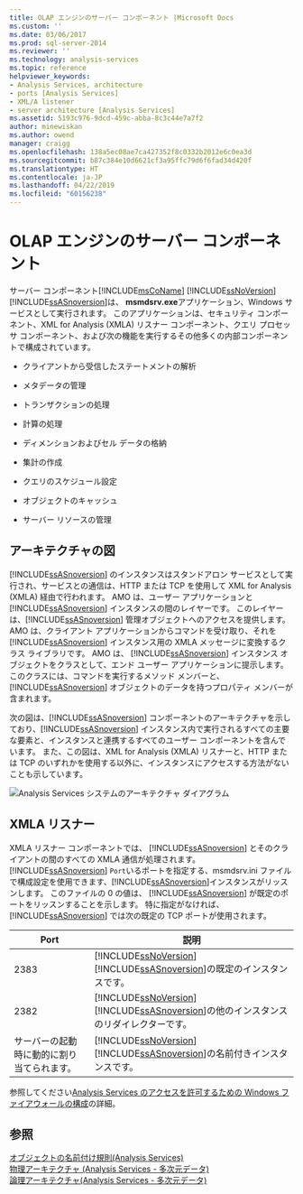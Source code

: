 ```yaml
---
title: OLAP エンジンのサーバー コンポーネント |Microsoft Docs
ms.custom: ''
ms.date: 03/06/2017
ms.prod: sql-server-2014
ms.reviewer: ''
ms.technology: analysis-services
ms.topic: reference
helpviewer_keywords:
- Analysis Services, architecture
- ports [Analysis Services]
- XML/A listener
- server architecture [Analysis Services]
ms.assetid: 5193c976-9dcd-459c-abba-8c3c44e7a7f2
author: minewiskan
ms.author: owend
manager: craigg
ms.openlocfilehash: 138a5ec08ae7ca427352f8c0332b2012e6c0ea3d
ms.sourcegitcommit: b87c384e10d6621cf3a95ffc79d6f6fad34d420f
ms.translationtype: HT
ms.contentlocale: ja-JP
ms.lasthandoff: 04/22/2019
ms.locfileid: "60156238"
---
```

# <a name="olap-engine-server-components"></a>OLAP エンジンのサーバー コンポーネント
  サーバー コンポーネント[!INCLUDE[msCoName](../../../includes/msconame-md.md)] [!INCLUDE[ssNoVersion](../../../includes/ssnoversion-md.md)] [!INCLUDE[ssASnoversion](../../../includes/ssasnoversion-md.md)]は、 **msmdsrv.exe**アプリケーション、Windows サービスとして実行されます。 このアプリケーションは、セキュリティ コンポーネント、XML for Analysis (XMLA) リスナー コンポーネント、クエリ プロセッサ コンポーネント、および次の機能を実行するその他多くの内部コンポーネントで構成されています。  
  
-   クライアントから受信したステートメントの解析  
  
-   メタデータの管理  
  
-   トランザクションの処理  
  
-   計算の処理  
  
-   ディメンションおよびセル データの格納  
  
-   集計の作成  
  
-   クエリのスケジュール設定  
  
-   オブジェクトのキャッシュ  
  
-   サーバー リソースの管理  
  
## <a name="architectural-diagram"></a>アーキテクチャの図  
 [!INCLUDE[ssASnoversion](../../../includes/ssasnoversion-md.md)] のインスタンスはスタンドアロン サービスとして実行され、サービスとの通信は、HTTP または TCP を使用して XML for Analysis (XMLA) 経由で行われます。 AMO は、ユーザー アプリケーションと [!INCLUDE[ssASnoversion](../../../includes/ssasnoversion-md.md)] インスタンスの間のレイヤーです。 このレイヤーは、[!INCLUDE[ssASnoversion](../../../includes/ssasnoversion-md.md)] 管理オブジェクトへのアクセスを提供します。 AMO は、クライアント アプリケーションからコマンドを受け取り、それを [!INCLUDE[ssASnoversion](../../../includes/ssasnoversion-md.md)] インスタンス用の XMLA メッセージに変換するクラス ライブラリです。 AMO は、 [!INCLUDE[ssASnoversion](../../../includes/ssasnoversion-md.md)] インスタンス オブジェクトをクラスとして、エンド ユーザー アプリケーションに提示します。このクラスには、コマンドを実行するメソッド メンバーと、 [!INCLUDE[ssASnoversion](../../../includes/ssasnoversion-md.md)] オブジェクトのデータを持つプロパティ メンバーが含まれます。  
  
 次の図は、[!INCLUDE[ssASnoversion](../../../includes/ssasnoversion-md.md)] コンポーネントのアーキテクチャを示しており、[!INCLUDE[ssASnoversion](../../../includes/ssasnoversion-md.md)] インスタンス内で実行されるすべての主要な要素と、インスタンスと連携するすべてのユーザー コンポーネントを含んでいます。 また、この図は、XML for Analysis (XMLA) リスナーと、HTTP または TCP のいずれかを使用する以外に、インスタンスにアクセスする方法がないことも示しています。  
  
 ![Analysis Services システムのアーキテクチャ ダイアグラム](../../../analysis-services/dev-guide/media/analysisservicessystemarchitecture.gif "Analysis Services システムのアーキテクチャ ダイアグラム")  
  
## <a name="xmla-listener"></a>XMLA リスナー  
 XMLA リスナー コンポーネントでは、 [!INCLUDE[ssASnoversion](../../../includes/ssasnoversion-md.md)] とそのクライアントの間のすべての XMLA 通信が処理されます。 [!INCLUDE[ssASnoversion](../../../includes/ssasnoversion-md.md)] `Port`いるポートを指定する、msmdsrv.ini ファイルで構成設定を使用できます、[!INCLUDE[ssASnoversion](../../../includes/ssasnoversion-md.md)]インスタンスがリッスンします。 このファイルの 0 の値は、 [!INCLUDE[ssASnoversion](../../../includes/ssasnoversion-md.md)] が既定のポートをリッスンすることを示します。 特に指定がなければ、 [!INCLUDE[ssASnoversion](../../../includes/ssasnoversion-md.md)] では次の既定の TCP ポートが使用されます。  
  
|Port|説明|  
|----------|-----------------|  
|2383| [!INCLUDE[ssNoVersion](../../../includes/ssnoversion-md.md)] [!INCLUDE[ssASnoversion](../../../includes/ssasnoversion-md.md)]の既定のインスタンスです。|  
|2382| [!INCLUDE[ssNoVersion](../../../includes/ssnoversion-md.md)] [!INCLUDE[ssASnoversion](../../../includes/ssasnoversion-md.md)]の他のインスタンスのリダイレクターです。|  
|サーバーの起動時に動的に割り当てられます。| [!INCLUDE[ssNoVersion](../../../includes/ssnoversion-md.md)] [!INCLUDE[ssASnoversion](../../../includes/ssasnoversion-md.md)]の名前付きインスタンスです。|  
  
 参照してください[Analysis Services のアクセスを許可するための Windows ファイアウォールの構成](../../instances/configure-the-windows-firewall-to-allow-analysis-services-access.md)の詳細。  
  
## <a name="see-also"></a>参照  
 [オブジェクトの名前付け規則&#40;Analysis Services&#41;](object-naming-rules-analysis-services.md)   
 [物理アーキテクチャ &#40;Analysis Services - 多次元データ&#41;](understanding-microsoft-olap-physical-architecture.md)   
 [論理アーキテクチャ&#40;Analysis Services - 多次元データ&#41;](../olap-logical/understanding-microsoft-olap-logical-architecture.md)  
  
  
